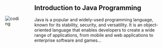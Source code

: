<div style="display: flex; justify-content: space-between; align-items: center;">
  <img src="https://cdn.dribbble.com/users/1292677/screenshots/6139167/avento.gif" alt="coding" style="max-width: 20%; height: auto;">
  <div style="max-width: 500px; margin-left: 50px;">
    <h2>Introduction to Java Programming</h2>
    <p>Java is a popular and widely-used programming language, known for its stability, security, and versatility. It is an object-oriented language that enables developers to create a wide range of applications, from mobile and web applications to enterprise software and games...</p>
  </div>
</div>

